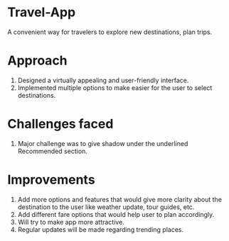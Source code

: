 # Travel-App

A convenient way for travelers to explore new destinations, plan trips.

# Approach

1. Designed a virtually appealing and user-friendly interface.
2.  Implemented multiple options to make easier for the user to select destinations.

# Challenges faced 

1. Major challenge was to give shadow under the underlined Recommended section.

# Improvements

1. Add more options and features that would give more clarity about the destination to the user like weather update, tour guides, etc.
2. Add different fare options that would help user to plan accordingly.
3. Will try to make app more attractive.
4. Regular updates will be made regarding trending places.



